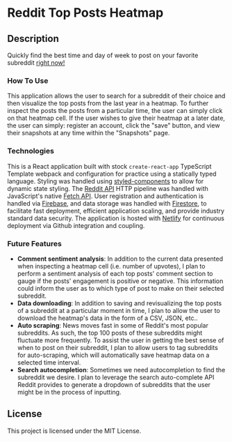 # Reddit Top Posts Heatmap

## Description

Quickly find the best time and day of week to post on your favorite subreddit [right now!](https://reddit-top-posts-heatmap.netlify.app/)

### How To Use

This application allows the user to search for a subreddit of their choice and
then visualize the top posts from the last year in a heatmap. To further inspect
the posts the posts from a particular time, the user can simply click on that
heatmap cell.
If the user wishes to give their heatmap at a later date, the user
can simply: register an account, click the "save" button, and view their snapshots
at any time within the "Snapshots" page.

### Technologies

This is a React application built with stock `create-react-app` TypeScript Template
webpack and configuration for practice using a statically typed language. Styling
was handled using [styled-components](https://styled-components.com/) to allow for
dynamic state styling. The [Reddit API](https://www.reddit.com/dev/api/) HTTP
pipeline was handled with JavaScript's native [Fetch API](https://developer.mozilla.org/en-US/docs/Web/API/fetch). User registration and authentication is handled via [Firebase](https://firebase.google.com/), and data storage was handled with [Firestore](https://firebase.google.com/docs/firestore),
to facilitate fast deployment, efficient application scaling, and provide industry standard data security. The application is hosted with [Netlify](https://www.netlify.com/) for continuous deployment via Github integration and coupling.

### Future Features

- **Comment sentiment analysis**: In addition to the current data presented
  when inspecting a heatmap cell (i.e. number of upvotes), I plan to perform a
  sentiment analysis of each top posts' comment section to gauge if the posts'
  engagement is positive or negative. This information could inform the user
  as to which type of post to make on their selected subreddit.
- **Data downloading**: In addition to saving and revisualizing the top posts of a
  subreddit at a particular moment in time, I plan to allow the user to download
  the heatmap's data in the form of a CSV, JSON, etc..
- **Auto scraping**: News moves fast in some of Reddit's most popular subreddits.
  As such, the top 100 posts of these subreddits might fluctuate more frequently.
  To assist the user in getting the best sense of when to post on their subreddit,
  I plan to allow users to tag subreddits for auto-scraping, which will automatically
  save heatmap data on a selected time interval.
- **Search autocompletion**: Sometimes we need autocompletion to find the subreddit
  we desire. I plan to leverage the search auto-complete API Reddit provides to
  generate a dropdown of subreddits that the user might be in the process of inputting.

## License

This project is licensed under the MIT License.
